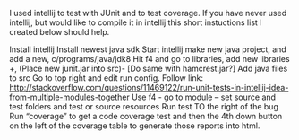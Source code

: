 I used intellij to test with JUnit and to test coverage. 
If you have never used intellij, but would like to compile it in intellij this short instuctions list I created below should help.

Install intellij
Install newest java sdk
Start intellij make new java project, and add a new, c/programs/java/jdk8
Hit f4 and go to libraries, add new libraries +, (Place new junit.jar into src)- [Do same with hamcrest.jar?]
Add java files to src
Go to top right and edit run config. Follow link: http://stackoverflow.com/questions/11469122/run-unit-tests-in-intellij-idea-from-multiple-modules-together
Use f4  - go to module – set source and test folders and test or source resources
Run test
TO the right of the bug Run “coverage” to get a code coverage test and then the 4th down button on the left of the coverage table to generate those reports into html.
	
